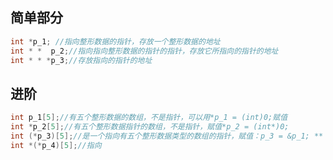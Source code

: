 ## 简单部分
```c
int *p_1; //指向整形数据的指针，存放一个整形数据的地址
int * *  p_2;//指向指向整形数据的指针的指针，存放它所指向的指针的地址
int * * *p_3;//存放指向的指针的地址
```
## 进阶
```c
int p_1[5];//有五个整形数据的数组，不是指针，可以用*p_1 = (int)0;赋值
int *p_2[5];//有五个整形数据指针的数组，不是指针，赋值*p_2 = (int*)0;
int (*p_3)[5];//是一个指向有五个整形数据类型的数组的指针，赋值：p_3 = &p_1; ** p_3 = (int)0;
int *(*p_4)[5];//指向
```
<!--stackedit_data:
eyJoaXN0b3J5IjpbLTQ0ODEwNDcwM119
-->